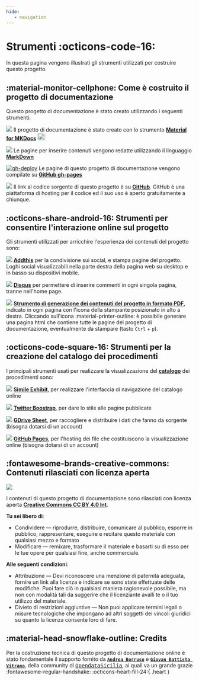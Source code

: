 ```yaml
---
hide:
   - navigation
---
```




# Strumenti :octicons-code-16:
<!-- ![](https://raw.githubusercontent.com/UO-TransizioneDigitaleComunePalermo/mappatura-procedimenti-amministrativi/main/docs/img/sviluppo.png) --> In questa pagina vengono illustrati gli strumenti utilizzati per costruire questo progetto.



## :material-monitor-cellphone: Come è costruito il progetto di documentazione 
Questo progetto di documentazione è stato creato utilizzando i seguenti strumenti:

<img src="https://img.shields.io/badge/Material%20for%20MKDocs-for_publishing_online-blue.svg?style=popout&logo=readthedocs" /> Il progetto di documentazione è stato creato con lo strumento [**Material for MKDocs**](https://squidfunk.github.io/mkdocs-material/) <img src="https://raw.githubusercontent.com/UO-TransizioneDigitaleComunePalermo/mappatura-procedimenti-amministrativi/main/docs/img/mkdocs.png" width="20" ></img>

<img src="https://img.shields.io/badge/MarkDown-for_page_editing-blue.svg?style=popout&logo=Markdown"> Le pagine per inserire contenuti vengono redatte utilizzando il linguaggio [**MarkDown**](https://docs.github.com/en/github/writing-on-github/getting-started-with-writing-and-formatting-on-github/basic-writing-and-formatting-syntax)

[![gh-deploy](https://github.com/uo-transizionedigitalecomunepalermo/mappatura-procedimenti-amministrativi/actions/workflows/gh-deploy.yml/badge.svg?branch=main)](https://github.com/uo-transizionedigitalecomunepalermo/mappatura-procedimenti-amministrativi/actions/workflows/gh-deploy.yml) Le pagine di questo progetto di documentazione vengono compilate su [**GitHub gh-pages**](https://squidfunk.github.io/mkdocs-material/publishing-your-site/#with-github-actions)

<img src="https://img.shields.io/badge/GitHub-for_code_setting-blue.svg?style=popout&logo=GitHub"> Il link al codice sorgente di questo progetto è su [**GitHub**](https://github.com/uo-transizionedigitalecomunepalermo/mappatura-procedimenti-amministrativi). GitHub è una piattaforma di hosting per il codice ed il suo uso è aperto gratuitamente a chiunque.



## :octicons-share-android-16: Strumenti per consentire l'interazione online sul progetto
Gli strumenti utilizzati per arricchire l'esperienza dei contenuti del progetto sono:

<img src="https://img.shields.io/badge/Addthis-for_sharing_contents-blue.svg?style=popout&logo=addthis"> [**Addthis**](https://www.addthis.com/) per la condivisione sui social, e stampa pagine del progetto. Loghi social visualizzabili nella parte destra della pagina web su desktop e in basso su dispositivi mobile. <!-- Il codice di Addthis si inserisce nel file `main.html` che si trova al seguente percorso `mkdocs-style/docs/overrides/main.html` -->

<img src="https://img.shields.io/badge/Disqus-for_comments-blue.svg?style=popout&logo=disqus"> [**Disqus**](https://disqus.com/) per permettere di inserire commenti in ogni singola pagina, tranne nell'home page. <!-- L'istruzione per inserire il codice di Disqus viene data nel file `mkdocs.yml` -->

<img src="https://img.shields.io/badge/PDF_generator-for_printing_documentation-blue"> [**Strumento di generazione dei contenuti del progetto in formato PDF**](https://cirospat.github.io/cirospataro/print_page/), indicato in ogni pagina con l'icona della stampante posizionato in alto a destra. Cliccando sull'icona  :material-printer-outline: è possibile generare una pagina html che contiene tutte le pagine del progetto di documentazione, eventualmente da stampare (tasto `Ctrl` + `p`).




## :octicons-code-square-16: Strumenti per la creazione del catalogo dei procedimenti
I principali strumenti usati per realizzare la visualizzazione del [**catalogo**](https://uo-transizionedigitalecomunepalermo.github.io/mappatura-procedimenti-amministrativi/contenuti/catalogo/) dei procedimenti sono:

<img src="https://img.shields.io/badge/Simile_Exhibit-for_web_interface_navigation-blue"> [**Simile Exhibit**](http://www.simile-widgets.org/exhibit3/), per realizzare l'interfaccia di navigazione del catalogo online

<img src="https://img.shields.io/badge/Twitter_Boostrap-for_webpages_style-blue"> [**Twitter Boostrap**](https://getbootstrap.com/), per dare lo stile alle pagine pubblicate

<img src="https://img.shields.io/badge/GDrive_Sheet-for_data_source_collection_&_deploy-blue"> [**GDrive Sheet**](https://www.google.com/sheets/about/), per raccogliere e distribuire i dati che fanno da sorgente (bisogna dotarsi di un account)

<img src="https://img.shields.io/badge/GitHub_Pages-for_code_hosting-blue"> [**GitHub Pages**](https://pages.github.com/), per l'hosting dei file che costituiscono la visualizzazione online (bisogna dotarsi di un account)




## :fontawesome-brands-creative-commons: Contenuti rilasciati con licenza aperta 
<img src="https://img.shields.io/github/license/uo-transizionedigitalecomunepalermo/mappatura-procedimenti-amministrativi">

I contenuti di questo progetto di documentazione sono rilasciati con licenza aperta [**Creative Commons CC BY 4.0 Int**](https://creativecommons.org/licenses/by/4.0/deed.it).

**Tu sei libero di**:

- Condividere — riprodurre, distribuire, comunicare al pubblico, esporre in pubblico, rappresentare, eseguire e recitare questo materiale con qualsiasi mezzo e formato 
- Modificare — remixare, trasformare il materiale e basarti su di esso per le tue opere per qualsiasi fine, anche commerciale.

**Alle seguenti condizioni**:

- Attribuzione — Devi riconoscere una menzione di paternità adeguata, fornire un link alla licenza e indicare se sono state effettuate delle modifiche. Puoi fare ciò in qualsiasi maniera ragionevole possibile, ma non con modalità tali da suggerire che il licenziante avalli te o il tuo utilizzo del materiale. 
- Divieto di restrizioni aggiuntive — Non puoi applicare termini legali o misure tecnologiche che impongano ad altri soggetti dei vincoli giuridici su quanto la licenza consente loro di fare.


## :material-head-snowflake-outline: Credits
 Per la costruzione tecnica di questo progetto di documentazione online è stato fondamentale il supporto fornito da [**`Andrea Borruso`**](https://twitter.com/aborruso) e [**`Giovan Battista Vitrano`**](https://twitter.com/gbvitrano), della community di <kbd>[OpendataSicilia](http://opendatasicilia.it/)</kbd>, ai quali va un grande grazie :fontawesome-regular-handshake: :octicons-heart-fill-24:{ .heart } 
